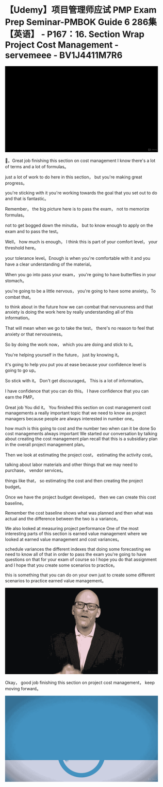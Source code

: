 # 【Udemy】项目管理师应试 PMP Exam Prep Seminar-PMBOK Guide 6  286集【英语】 - P167：16. Section Wrap Project Cost Management - servemeee - BV1J4411M7R6

![](img/250cbf2d6ac31c04acd3ca3f2d42e123_0.png)

🎼。Great job finishing this section on cost management I know there's a lot of terms and a lot of formulas。

 just a lot of work to do here in this section， but you're making great progress。

 you're sticking with it you're working towards the goal that you set out to do and that is fantastic。

Remember， the big picture here is to pass the exam， not to memorize formulas。

 not to get bogged down the minutia， but to know enough to apply on the exam and to pass the test。

 Well， how much is enough， I think this is part of your comfort level， your threshold here。

 your tolerance level。Enough is when you're comfortable with it and you have a clear understanding of the material。

When you go into pass your exam， you're going to have butterflies in your stomach。

 you're going to be a little nervous， you're going to have some anxiety。To combat that。

 to think about in the future how we can combat that nervousness and that anxiety is doing the work here by really understanding all of this information。

That will mean when we go to take the test， there's no reason to feel that anxiety or that nervousness。

 So by doing the work now， which you are doing and stick to it。

 You're helping yourself in the future， just by knowing it。

 it's going to help you put you at ease because your confidence level is going to go up。

So stick with it。 Don't get discouraged。 This is a lot of information。

 I have confidence that you can do this。 I have confidence that you can earn the PMP。

Great job You did it。 You finished this section on cost management cost managements a really important topic that we need to know as project managers because people are always interested in number one。

 how much is this going to cost and the number two when can it be done So cost managements always important We started our conversation by talking about creating the cost management plan recall that this is a subsidiary plan in the overall project management plan。

Then we look at estimating the project cost， estimating the activity cost。

 talking about labor materials and other things that we may need to purchase， vendor services。

 things like that， so estimating the cost and then creating the project budget。

Once we have the project budget developed， then we can create this cost baseline。

 Remember the cost baseline shows what was planned and then what was actual and the difference between the two is a variance。

We also looked at measuring project performance One of the most interesting parts of this section is earned value management where we looked at earned value management and cost variances。

 schedule variances the different indexes that doing some forecasting we need to know all of that in order to pass the exam you're going to have questions on that for your exam of course so I hope you do that assignment and I hope that you create some scenarios to practice。

 this is something that you can do on your own just to create some different scenarios to practice earned value management。



![](img/250cbf2d6ac31c04acd3ca3f2d42e123_2.png)

Okay， good job finishing this section on project cost management， keep moving forward。



![](img/250cbf2d6ac31c04acd3ca3f2d42e123_4.png)